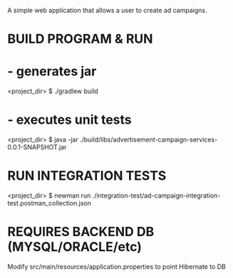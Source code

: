 A simple web application that allows a user to create ad campaigns.

#
# BUILD PROGRAM & RUN
# - generates jar
<project_dir> $ ./gradlew build
# - executes unit tests
<project_dir> $ java -jar ./build/libs/advertisement-campaign-services-0.0.1-SNAPSHOT.jar
#
# RUN INTEGRATION TESTS
<project_dir> $ newman run ./integration-test/ad-campaign-integration-test.postman_collection.json
#
# REQUIRES BACKEND DB (MYSQL/ORACLE/etc)
Modify src/main/resources/application.properties to point Hibernate to DB
